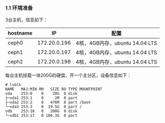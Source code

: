 ### 1.1 环境准备

3台主机，信息如下：

| hostname | IP           | 配置                        |
| -------- | ------------ | ------------------------- |
| ceph0    | 172.20.0.196 | 4核，4GB内存，ubuntu 14.04 LTS |
| ceph1    | 172.20.0.197 | 4核，4GB内存，ubuntu 14.04 LTS |
| ceph2    | 172.20.0.198 | 4核，4GB内存，ubuntu 14.04 LTS |

每台主机挂载一块200G的硬盘，开一个主分区，设备信息如下：

```
# lsblk
NAME   MAJ:MIN RM   SIZE RO TYPE MOUNTPOINT
vda    253:0    0    20G  0 disk 
├─vda1 253:1    0     2M  0 part 
├─vda2 253:2    0   476M  0 part /boot
└─vda3 253:3    0  19.5G  0 part /
vdb    253:16   0   200G  0 disk 
└─vdb1 253:17   0 186.3G  0 part
```

### 